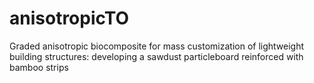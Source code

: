 # anisotropicTO
Graded anisotropic biocomposite for mass customization of lightweight building structures: developing a sawdust particleboard reinforced with bamboo strips
